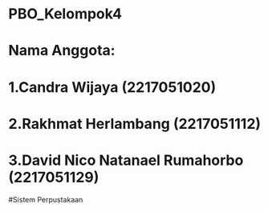 # PBO_Kelompok4
# Nama Anggota: 
# 1.Candra Wijaya (2217051020) 
# 2.Rakhmat Herlambang (2217051112) 
# 3.David Nico Natanael Rumahorbo (2217051129)
#Sistem Perpustakaan
